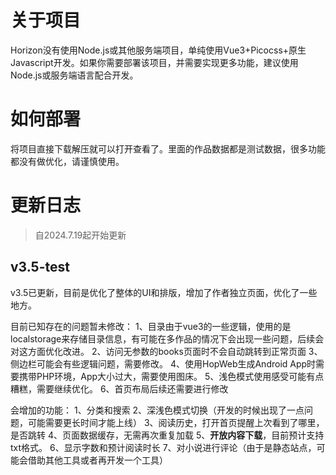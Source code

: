 # 关于项目
Horizon没有使用Node.js或其他服务端项目，单纯使用Vue3+Picocss+原生Javascript开发。如果你需要部署该项目，并需要实现更多功能，建议使用Node.js或服务端语言配合开发。

# 如何部署
将项目直接下载解压就可以打开查看了。里面的作品数据都是测试数据，很多功能都没有做优化，请谨慎使用。

# 更新日志
> 自2024.7.19起开始更新

## v3.5-test
v3.5已更新，目前是优化了整体的UI和排版，增加了作者独立页面，优化了一些地方。

目前已知存在的问题暂未修改：
1、目录由于vue3的一些逻辑，使用的是localstorage来存储目录信息，有可能在多作品的情况下会出现一些问题，后续会对这方面优化改进。
2、访问无参数的books页面时不会自动跳转到正常页面 
3、侧边栏可能会有些逻辑问题，需要修改。
4、使用HopWeb生成Android App时需要携带PHP环境，App大小过大，需要使用图床。
5、浅色模式使用感受可能有点糟糕，需要继续优化。
6、首页布局后续还需要进行修改

会增加的功能：
1、分类和搜索
2、深浅色模式切换（开发的时候出现了一点问题，可能需要更长时间才能上线）
3、阅读历史，打开首页提醒上次看到了哪里，是否跳转
4、页面数据缓存，无需再次重复加载
5、**开放内容下载**，目前预计支持txt格式。
6、显示字数和预计阅读时长
7、对小说进行评论（由于是静态站点，可能会借助其他工具或者再开发一个工具）